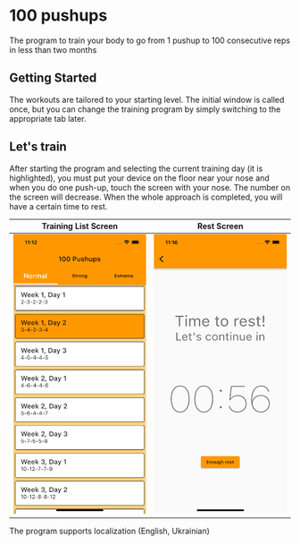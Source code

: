 # 100 pushups

The program to train your body to go from 1 pushup to 100 consecutive reps in less than two months

## Getting Started
The workouts are tailored to your starting level. The initial window is called once, but you can change the training program by simply switching to the appropriate tab later.

## Let's train
After starting the program and selecting the current training day (it is highlighted), you must put your device on the floor near your nose and when you do one push-up, touch the screen with your nose. The number on the screen will decrease. When the whole approach is completed, you will have a certain time to rest.

Training List Screen       |  Rest Screen
:-------------------------:|:-------------------------:
<img src="https://raw.githubusercontent.com/dariagorlova/pushups_app/master/doc/training_screen.png" width="250" height="500" > | <img src="https://raw.githubusercontent.com/dariagorlova/pushups_app/master/doc/rest_screen.png" width="250" height="500" >



The program supports localization (English, Ukrainian)

